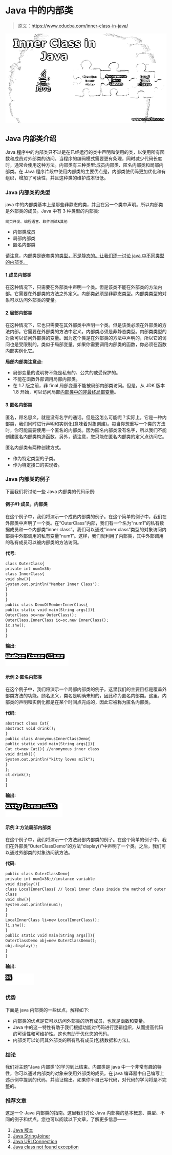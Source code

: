# Java 中的内部类

> 原文：<https://www.educba.com/inner-class-in-java/>

![Inner Class in Java](img/18f2f60b25ec4d0388136d3f9d114bb0.png)



## Java 内部类介绍

Java 程序中的内部类只不过是在已经运行的类中声明和使用的类，以使用所有函数和成员对外部类的访问。当程序的编码模式需要更有条理，同时减少代码长度时，通常会使用这种方法。内部类有三种类型:成员内部类、匿名内部类和局部内部类。在 Java 程序片段中使用内部类的主要优点是，内部类使代码更加优化和有组织，增加了可读性，并且这种类的维护成本很低。

### Java 内部类的类型

java 中的内部类基本上是那些非静态的类，并且在另一个类中声明。所以内部类是外部类的成员。Java 中有 3 种类型的内部类:

<small>网页开发、编程语言、软件测试&其他</small>

*   内部类成员
*   局部内部类
*   匿名内部类

请注意，内部类是嵌套类的[类型，不是静态的。让我们逐一讨论 java 中不同类型的内部类。](https://www.educba.com/nested-class-in-java/)

#### 1.成员内部类

在这种情况下，只需要在外部类中声明一个类。但是该类不能在外部类的方法内部。它需要在外部类的方法之外定义。内部类必须是非静态类型。内部类类型的对象可以访问外部类的变量。

#### 2.局部内部类

在这种情况下，它也只需要在其外部类中声明一个类。但是该类必须在外部类的方法内部。它需要在外部类的方法中定义。内部类必须是非静态类型。内部类类型的对象可以访问外部类的变量。因为这个类是在外部类的方法中声明的，所以它的访问也是受限制的，类似于局部变量。如果你需要调用内部类的函数，你必须在函数内部实例化它。

**局部内部类注意点:**

*   局部变量的说明符不能是私有的、公共的或受保护的。
*   不能在函数外部调用局部内部类。
*   在 1.7 版之前，非 final 局部变量不能被局部内部类访问。但是，从 JDK 版本 1.8 开始，可以访问局部[内部类中的非最终局部变量](https://www.educba.com/inner-class/)。

#### 3.匿名内部类

匿名，顾名思义，就是没有名字的通话。但是这怎么可能呢？实际上，它是一种内部类，我们同时进行声明和实例化(意味着对象创建)。每当你想重写一个类的方法时，你可能需要使用一个匿名的内部类。因为匿名内部类没有名字，所以我们不能创建匿名内部类构造函数。另外，请注意，您只能在匿名内部类的定义点访问它。

匿名内部类有两种创建方式。

*   作为特定类型的子类。
*   作为特定接口的实现者。

### Java 内部类的例子

下面我们将讨论一些 Java 内部类的代码示例:

#### 例子#1:成员，内部类

在这个例子中，我们将演示一个成员内部类的例子。在这个简单的例子中，我们在外部类中声明了一个类。在“OuterClass”内部，我们有一个名为“num1”的私有数据成员和一个内部类“inner class”。我们可以通过“inner class”类型的对象访问内部类中外部调用的私有变量“num1”。这样，我们就利用了内部类，其中外部调用的私有成员可以被内部类的方法访问。

**代号:** 

```
class OuterClass{
private int num1=36;
class InnerClass{
void shw(){
System.out.println("Member Inner Class");
}
}
}
public class DemoOfMemberInnerClass{
public static void main(String args[]){
OuterClass oc=new OuterClass();
OuterClass.InnerClass ic=oc.new InnerClass();
ic.shw();
}
}
```

**输出:**

![Inner Class in Java eg1](img/28724f8aa9e9884045414665a0712c47.png)



#### 示例 2:匿名内部类

在这个例子中，我们将演示一个局部内部类的例子。这里我们的主要目标是覆盖外部类方法的功能。顾名思义，类名是明确未知的，因此称为匿名内部类。这里，内部类的声明和实例化都是在某个时间点完成的，因此它被称为匿名内部类。

**代码:**

```
abstract class Cat{
abstract void drink();
}
public class AnonymousInnerClassDemo{
public static void main(String args[]){
Cat ct=new Cat(){ //anonymous inner class
void drink(){
System.out.println("kitty loves milk");
}
};
ct.drink();
}
}
```

**输出:**

![Anonymous Class](img/d482db843d36c88834943f498492bcba.png)



#### 示例 3:方法局部内部类

在这个例子中，我们将演示一个方法局部内部类的例子。在这个简单的例子中，我们在外部类“OuterClassDemo”的方法“display()”中声明了一个类。之后，我们可以通过外部类的对象访问该方法。

**代码:**

```
public class OuterClassDemo{
private int num1=36;//instance variable
void display(){
class LocalInnerClass{ // local inner class inside the method of outer class
void shw(){
System.out.println(num1);
}
}
LocalInnerClass li=new LocalInnerClass();
li.shw();
}
public static void main(String args[]){
OuterClassDemo obj=new OuterClassDemo();
obj.display();
}
}
```

**输出:**

![Local Class](img/b72e86b161edbde397dfdc2aae4b7513.png)



### 优势

下面是 java 内部类的一些优点，解释如下:

*   内部类的优点是它可以访问外部类的所有成员，也就是函数和变量。
*   Java 中的这一特性有助于我们根据功能对代码进行逻辑组织，从而提高代码的可读性和可维护性。这也有助于优化您的代码。
*   内部类可以访问其外部类的所有私有成员(包括数据和方法)。

### 结论

我们对主题“Java 内部类”的学习到此结束。内部类是 java 中一个非常有趣的特性，你可以通过内部类的对象来使用外部类的成员。在 java 编译器中自己编写上述示例中提到的代码，并验证输出。如果你不自己写代码，对代码的学习将是不完整的。

### 推荐文章

这是一个 Java 内部类的指南。这里我们讨论 Java 内部类的基本概念、类型、不同的例子和优点。您也可以阅读以下文章，了解更多信息——

1.  [Java 版本](https://www.educba.com/versions-of-java/)
2.  [Java StringJoiner](https://www.educba.com/java-stringjoiner/)
3.  [Java URLConnection](https://www.educba.com/java-urlconnection/)
4.  [Java class not found exception](https://www.educba.com/java-classnotfoundexception/)






